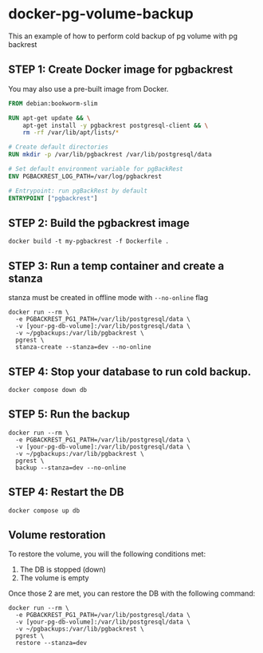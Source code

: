 # docker-pg-volume-backup
This an example of how to perform cold backup of pg volume with pg backrest

## STEP 1: Create Docker image for pgbackrest
You may also use a pre-built image from Docker.

```Dockerfile
FROM debian:bookworm-slim

RUN apt-get update && \
    apt-get install -y pgbackrest postgresql-client && \
    rm -rf /var/lib/apt/lists/*

# Create default directories
RUN mkdir -p /var/lib/pgbackrest /var/lib/postgresql/data

# Set default environment variable for pgBackRest
ENV PGBACKREST_LOG_PATH=/var/log/pgbackrest

# Entrypoint: run pgBackRest by default
ENTRYPOINT ["pgbackrest"]
```

## STEP 2: Build the pgbackrest image

```
docker build -t my-pgbackrest -f Dockerfile .
```

## STEP 3: Run a temp container and create a stanza
stanza must be created in offline mode with `--no-online` flag

```
docker run --rm \
  -e PGBACKREST_PG1_PATH=/var/lib/postgresql/data \
  -v [your-pg-db-volume]:/var/lib/postgresql/data \
  -v ~/pgbackups:/var/lib/pgbackrest \
  pgrest \
  stanza-create --stanza=dev --no-online
```

## STEP 4: Stop your database to run cold backup.

```
docker compose down db
```

## STEP 5: Run the backup

```
docker run --rm \
  -e PGBACKREST_PG1_PATH=/var/lib/postgresql/data \
  -v [your-pg-db-volume]:/var/lib/postgresql/data \
  -v ~/pgbackups:/var/lib/pgbackrest \
  pgrest \
  backup --stanza=dev --no-online
```

## STEP 4: Restart the DB

```
docker compose up db
```

## Volume restoration

To restore the volume, you will the following conditions met:
1. The DB is stopped (down)
2. The volume is empty

Once those 2 are met, you can restore the DB with the following command:
```
docker run --rm \
  -e PGBACKREST_PG1_PATH=/var/lib/postgresql/data \
  -v [your-pg-db-volume]:/var/lib/postgresql/data \
  -v ~/pgbackups:/var/lib/pgbackrest \
  pgrest \
  restore --stanza=dev
```




